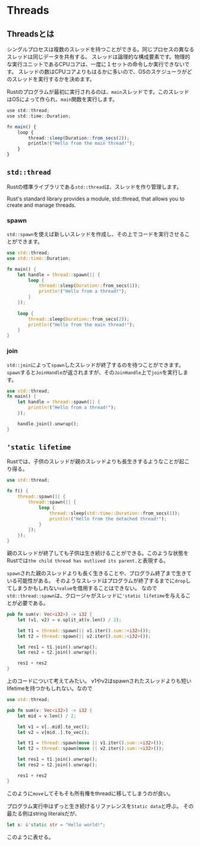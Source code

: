 # Threads

## Threadsとは
シングルプロセスは複数のスレッドを持つことができる。同じプロセスの異なるスレッドは同じデータを共有する。
スレッドは論理的な構成要素です。物理的な実行ユニットであるCPUコアは、一度に１セットの命令しか実行できないです。
スレッドの数はCPUコアよりもはるかに多いので、OSのスケジューラがどのスレッドを実行するかを決めます。


Rustのプログラムが最初に実行されるのは、`main`スレッドです。このスレッドはOSによって作られ、`main`関数を実行します。

```ts
use std::thread;
use std::time::Duration;

fn main() {
    loop {
        thread::sleep(Duration::from_secs(2));
        println!("Hello from the main thread!");
    }
}
```

## `std::thread`

Rustの標準ライブラリである`std::thread`は、スレッドを作り管理します。

Rust's standard library provides a module, std::thread, that allows you to create and manage threads.

### spawn

`std::spawn`を使えば新しいスレッドを作成し、その上でコードを実行させることができます。

```rs
use std::thread;
use std::time::Duration;

fn main() {
    let handle = thread::spawn(|| {
        loop {
            thread::sleep(Duration::from_secs(1));
            println!("Hello from a thread!");
        }
    });
    
    loop {
        thread::sleep(Duration::from_secs(2));
        println!("Hello from the main thread!");
    }
}
```

### join

`std::join`によって`spawn`したスレッドが終了するのを待つことができます。
`spawn`すると`JoinHandle`が返されますが、その`JoinHandle`上で`join`を実行します。

```rs
use std::thread;
fn main() {
    let handle = thread::spawn(|| {
        println!("Hello from a thread!");
    });

    handle.join().unwrap();
}
```

## `'static lifetime`

Rustでは、子供のスレッドが親のスレッドよりも長生きするようなことが起こり得る。

```rs
use std::thread;

fn f() {
    thread::spawn(|| {
        thread::spawn(|| {
            loop {
                thread::sleep(std::time::Duration::from_secs(1));
                println!("Hello from the detached thread!");
            }
        });
    });
}
```

親のスレッドが終了しても子供は生き続けることができる。このような状態をRustでは`the child thread has outlived its parent.`と表現する。

`spawn`された親のスレッドよりも長く生きることや、プログラム終了まで生きている可能性がある。
そのようなスレッドはプログラムが終了するまでに`drop`してしまうかもしれない`value`を借用することはできない。
なので`std::thread::spawn`は、クロージャがスレッドに`'static lifetime`を与えることが必要である。


```rs
pub fn sum(v: Vec<i32>) -> i32 {
    let (v1, v2) = v.split_at(v.len() / 2);

    let t1 = thread::spawn(|| v1.iter().sum::<i32>());
    let t2 = thread::spawn(|| v2.iter().sum::<i32>());

    let res1 = t1.join().unwrap();
    let res2 = t2.join().unwrap();

    res1 + res2
}
```

上のコードについて考えてみたい。
v1やv2はspawnされたスレッドよりも短いlifetimeを持つかもしれない。なので

```rs
use std::thread;

pub fn sum(v: Vec<i32>) -> i32 {
    let mid = v.len() / 2;

    let v1 = v[..mid].to_vec();
    let v2 = v[mid..].to_vec();

    let t1 = thread::spawn(move || v1.iter().sum::<i32>());
    let t2 = thread::spawn(move || v2.iter().sum::<i32>());

    let res1 = t1.join().unwrap();
    let res2 = t2.join().unwrap();

    res1 + res2
}
```
このように`move`してそもそも所有権をthreadに移してしまうのが良い。


プログラム実行中はずっと生き続けるリファレンスを`Static data`と呼ぶ。
その最たる例はstring literalsだが、
```rs
let s: &'static str = "Hello world!";
```
このように表せる。
